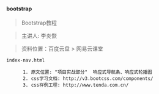 ####  bootstrap

> Bootstrap教程   

> 主讲人: 李炎恢

> 资料位置：百度云盘 > 网易云课堂

```
index-nav.html              

      1. 原文位置: "项目实战部分"  响应式导航条、响应式轮播图
      2. css学习文档: http://v3.bootcss.com/components/
      3. css样例工程: http://www.tenda.com.cn/   

```
